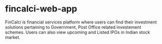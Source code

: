 # fincalci-web-app
FinCalci is financial services platform where users can find their investment solutions pertaining to Government, Post Office related investement schemes. Users can also view upcoming and Listed IPOs in Indian stock market.
